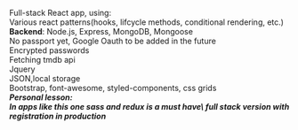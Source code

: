Full-stack React app, using:\
Various react patterns(hooks, lifcycle methods, conditional rendering, etc.)\
<b>Backend</b>: Node.js, Express, MongoDB, Mongoose\
No passport yet, Google Oauth to be added in the future\
Encrypted passwords\
Fetching tmdb api\
Jquery\
JSON,local storage\
Bootstrap, font-awesome, styled-components, css grids\
<i><b>Personal lesson:\
  <i>In apps like this one sass and redux is a must have\ full stack version with registration in production
